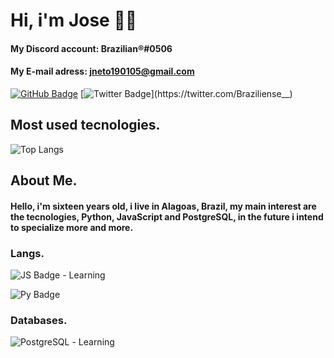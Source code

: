 # Hi, i'm Jose 🙋‍♂️
#### My Discord account: Brazilian®️#0506
#### My E-mail adress: jneto190105@gmail.com
[![GitHub Badge](https://img.shields.io/badge/GitHub-100000?style=for-the-badge&logo=github&logoColor=white&link=https://github.com/ZBrazilian)](https://github.com/ZBrazilian)
[![Twitter Badge](https://img.shields.io/badge/Twitter-1DA1F2?style=for-the-badge&logo=twitter&logoColor=white&link=https://twitter.com/Braziliense__)](https://twitter.com/Braziliense__)

## Most used tecnologies.

![Top Langs](https://github-readme-stats.vercel.app/api/top-langs/?username=ZBrazilian&theme=dark&hide_border=1&count_private=1&hide_title=0)
## About Me.
#### Hello, i'm sixteen years old, i live in Alagoas, Brazil, my main interest are the tecnologies, Python, JavaScript and PostgreSQL, in the future i intend to specialize more and more.

### Langs.
![JS Badge](https://img.shields.io/badge/JavaScript-F7DF1E?style=for-the-badge&logo=javascript&logoColor=black) - Learning

![Py Badge](https://img.shields.io/badge/Python-3776AB?style=for-the-badge&logo=python&logoColor=white)

### Databases.
![PostgreSQL](https://img.shields.io/badge/PostgreSQL-316192?style=for-the-badge&logo=postgresql&logoColor=white) - Learning
